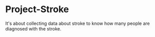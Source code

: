 # Project-Stroke
It's about collecting data about stroke to know how many people are diagnosed with the stroke.
